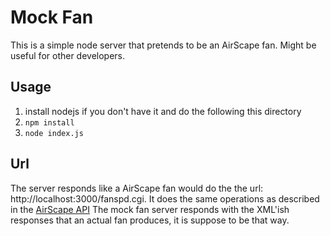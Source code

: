 # Mock Fan

This is a simple node server that pretends to be an AirScape fan.  Might be useful for other developers.

## Usage

1. install nodejs if you don't have it and do the following this directory
1. `npm install`
1. `node index.js`

## Url

The server responds like a AirScape fan would do the the url: http://localhost:3000/fanspd.cgi.  It does the same operations as described in the [AirScape API](http://blog.airscapefans.com/archives/gen-2-controls-api)  The mock fan server responds with the XML'ish responses that an actual fan produces, it is suppose to be that way.
